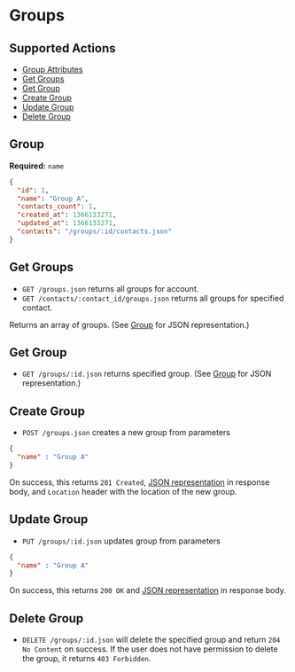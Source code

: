 # Groups

## Supported Actions

* [Group Attributes](#group)
* [Get Groups](#get-groups)
* [Get Group](#get-group)
* [Create Group](#create-group)
* [Update Group](#update-group)
* [Delete Group](#delete-group)

## Group

**Required:** ```name```

```json
{
  "id": 1,
  "name": "Group A",
  "contacts_count": 1,
  "created_at": 1366133271,
  "updated_at": 1366133271,
  "contacts": "/groups/:id/contacts.json"
}
```

## Get Groups

* ```GET /groups.json``` returns all groups for account.
* ```GET /contacts/:contact_id/groups.json``` returns all groups for specified contact.

Returns an array of groups. (See [Group](#group) for JSON representation.)

## Get Group

 * ```GET /groups/:id.json``` returns specified group. (See [Group](#group) for JSON representation.)

## Create Group

* ```POST /groups.json``` creates a new group from parameters

```json
{
  "name" : "Group A"
}
```

On success, this returns ```201 Created```, [JSON representation](#group) in response body, and ```Location``` header with the location of the new group.

## Update Group

* ```PUT /groups/:id.json``` updates group from parameters

```json
{
  "name" : "Group A"
}
```

On success, this returns ```200 OK``` and [JSON representation](#group) in response body.

## Delete Group

* ```DELETE /groups/:id.json``` will delete the specified group and return ```204 No Content``` on success. If the user does not have permission to delete the group, it returns ```403 Forbidden```.
